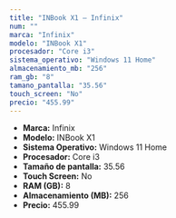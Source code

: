 ```yaml
---
title: "INBook X1 — Infinix"
num: ""
marca: "Infinix"
modelo: "INBook X1"
procesador: "Core i3"
sistema_operativo: "Windows 11 Home"
almacenamiento_mb: "256"
ram_gb: "8"
tamano_pantalla: "35.56"
touch_screen: "No"
precio: "455.99"
---
```

<ul>
<li><strong>Marca:</strong> Infinix</li>
<li><strong>Modelo:</strong> INBook X1</li>
<li><strong>Sistema Operativo:</strong> Windows 11 Home</li>
<li><strong>Procesador:</strong> Core i3 </li>
<li><strong>Tamaño de pantalla:</strong> 35.56</li>
<li><strong>Touch Screen:</strong> No</li>
<li><strong>RAM (GB):</strong> 8</li>
<li><strong>Almacenamiento (MB):</strong> 256</li>
<li><strong>Precio:</strong> 455.99</li>
</ul>